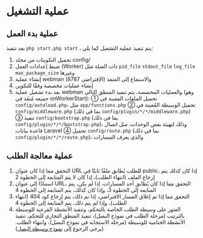 # عملية التشغيل

## عملية بدء العمل

بعد تنفيذ `php start.php start` ، يتم تنفيذ عملية التشغيل كما يلي:

1. تحميل التكوينات من مجلد config/
2. ضبط إعدادات العمل (Worker) ذات الصلة مثل `pid_file` `stdout_file` `log_file` `max_package_size` وغيرها
3. إنشاء عملية webman والاستماع إلى المنفذ (الإفتراضي 8787)
4. إنشاء عمليات مخصصة وفقًا للتكوين
5. بعد بدء تشغيل عملية webman والعمليات المخصصة، يتم تنفيذ المنطق التالي (وهو جميعه مُنفَذ في onWorkerStart):
   ① تحميل الملفات المعينة في `config/autoload.php`، مثل `app/functions.php`
   ② تحميل الوسيطة المُعينة في `config/middleware.php` (بما في ذلك `config/plugin/*/*/middleware.php`)
   ③ تنفيذ `config/bootstrap.php` (بما في ذلك `config/plugin/*/*/bootstrap.php`)، وذلك لتهيئة بعض الوحدات، مثل اتصال قاعدة بيانات Laravel
   ④ تحميل `config/route.php` (بما في ذلك `config/plugin/*/*/route.php`)، والذي يعرف المسارات

## عملية معالجة الطلب

1. التحقق مما إذا كان عنوان URL للطلب يُطابق ملفًا ثابتًا في public، إذا كان كذلك يتم إرجاع الملف (انتهاء الطلب)، إذا كان لا يتم المتابعة إلى الخطوة 2
2. استنادًا إلى عنوان URL، التحقق مما إذا كان يُطابق أحد المسارات، إذا لم يكن، يتم المتابعة إلى الخطوة 3، وإذا كان كذلك، يتم المتابعة إلى الخطوة 4
3. التحقق مما إذا تم إغلاق المسار الافتراضي، إذا تم ذلك، يتم إرجاع كود 404 (انتهاء الطلب)، وإذا لم يتم ذلك، يتم المتابعة إلى الخطوة 4
4. العثور على وسيطة الطلب الخاصة بالتحكم، وتنفيذ الأنشطة الفرعية للوسيطة بالترتيب (مرحلة الطلب في نموذج البصل)، تنفيذ المنطق التجاري للتحكم، تنفيذ الأنشطة الختامية للوسيطة (مرحلة الاستجابة في نموذج البصل)، وانتهاء الطلب. (يرجى الرجوع إلى [نموذج وسيطة البصل](https://www.workerman.net/doc/webman/middleware.html#%E4%B8%AD%E9%97%B4%E4%BB%B6%E6%B4%8B%E8%91%B1%E6%A8%A1%E5%9E%8B))
